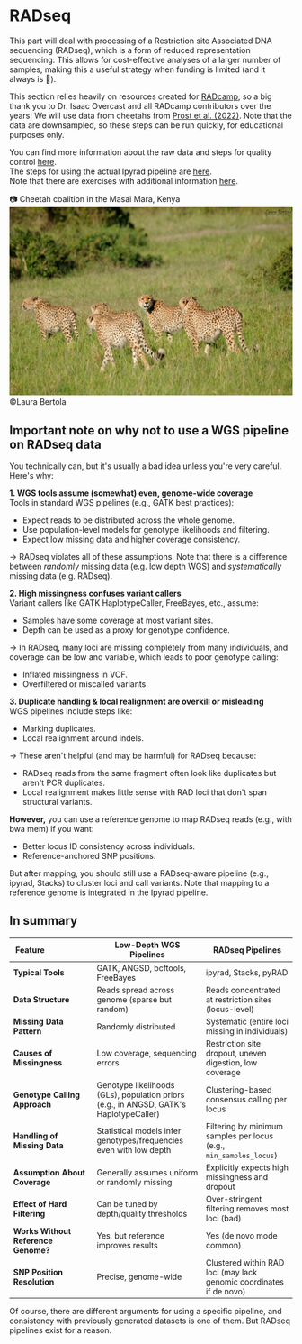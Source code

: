 # RADseq

This part will deal with processing of a Restriction site Associated DNA sequencing (RADseq), which is a form of reduced representation sequencing. This allows for cost-effective analyses of a larger number of samples, making this a useful strategy when funding is limited (and it always is :slightly_frowning_face:).

This section relies heavily on resources created for [RADcamp](https://radcamp.github.io/), so a big thank you to Dr. Isaac Overcast and all RADcamp contributors over the years! We will use data from cheetahs from [Prost et al. (2022)](https://onlinelibrary.wiley.com/doi/10.1111/mec.16577). Note that the data are downsampled, so these steps can be run quickly, for educational purposes only.

You can find more information about the raw data and steps for quality control [here](Data_FastQC.md).  
The steps for using the actual Ipyrad pipeline are [here](Ipyrad.md).  
Note that there are exercises with additional information [here](Exercises.md).  

:camera: Cheetah coalition in the Masai Mara, Kenya
![cheetahs](./Images/DSC_3251.jpg)
©Laura Bertola

## Important note on why not to use a WGS pipeline on RADseq data

You technically can, but it's usually a bad idea unless you're very careful. Here's why:

**1. WGS tools assume (somewhat) even, genome-wide coverage**  
Tools in standard WGS pipelines (e.g., GATK best practices):
* Expect reads to be distributed across the whole genome.
* Use population-level models for genotype likelihoods and filtering.
* Expect low missing data and higher coverage consistency.
  
→ RADseq violates all of these assumptions. Note that there is a difference between _randomly_ missing data (e.g. low depth WGS) and _systematically_ missing data (e.g. RADseq).

**2. High missingness confuses variant callers**  
Variant callers like GATK HaplotypeCaller, FreeBayes, etc., assume:
* Samples have some coverage at most variant sites.  
* Depth can be used as a proxy for genotype confidence.  

→ In RADseq, many loci are missing completely from many individuals, and coverage can be low and variable, which leads to poor genotype calling:
* Inflated missingness in VCF.
* Overfiltered or miscalled variants.

**3. Duplicate handling & local realignment are overkill or misleading**  
WGS pipelines include steps like:
* Marking duplicates.
* Local realignment around indels.  

→ These aren't helpful (and may be harmful) for RADseq because:
- RADseq reads from the same fragment often look like duplicates but aren't PCR duplicates.
- Local realignment makes little sense with RAD loci that don't span structural variants.


**However,** you can use a reference genome to map RADseq reads (e.g., with bwa mem) if you want:
* Better locus ID consistency across individuals.
* Reference-anchored SNP positions.

But after mapping, you should still use a RADseq-aware pipeline (e.g., ipyrad, Stacks) to cluster loci and call variants. Note that mapping to a reference genome is integrated in the Ipyrad pipeline.

## In summary

| **Feature&nbsp;&nbsp;&nbsp;&nbsp;&nbsp;&nbsp;&nbsp;&nbsp;&nbsp;&nbsp;&nbsp;&nbsp;&nbsp;&nbsp;&nbsp;&nbsp;&nbsp;&nbsp;&nbsp;&nbsp;** | **Low-Depth WGS Pipelines**                                                                 | **RADseq Pipelines**                                                           |
|-----------------------------------------------------------------------|----------------------------------------------------------------------------------------------|----------------------------------------------------------------------------------|
| **Typical Tools**                | GATK, ANGSD, bcftools, FreeBayes                                                             | ipyrad, Stacks, pyRAD                                                           |
| **Data Structure**               | Reads spread across genome (sparse but random)                                               | Reads concentrated at restriction sites (locus-level)                          |
| **Missing Data Pattern**        | Randomly distributed                                                                          | Systematic (entire loci missing in individuals)                                |
| **Causes of Missingness**       | Low coverage, sequencing errors                                                              | Restriction site dropout, uneven digestion, low coverage                       |
| **Genotype Calling Approach**    | Genotype likelihoods (GLs), population priors (e.g., in ANGSD, GATK's HaplotypeCaller)       | Clustering-based consensus calling per locus                                   |
| **Handling of Missing Data**     | Statistical models infer genotypes/frequencies even with low depth                           | Filtering by minimum samples per locus (e.g., `min_samples_locus`)            |
| **Assumption About Coverage**    | Generally assumes uniform or randomly missing                                                | Explicitly expects high missingness and dropout                                |
| **Effect of Hard Filtering**     | Can be tuned by depth/quality thresholds                                                     | Over-stringent filtering removes most loci (bad)                               |
| **Works Without Reference Genome?** | Yes, but reference improves results                                                        | Yes (de novo mode common)                                                      |
| **SNP Position Resolution**      | Precise, genome-wide                                                                         | Clustered within RAD loci (may lack genomic coordinates if de novo)            |


Of course, there are different arguments for using a specific pipeline, and consistency with previously generated datasets is one of them. But RADseq pipelines exist for a reason.
